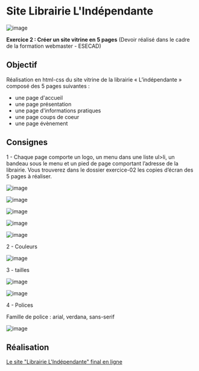 # Site Librairie L'Indépendante

![image](https://github.com/user-attachments/assets/b721056c-5706-447a-8988-aa5cf0ea1c06)

**Exercice 2 : Créer un site vitrine en 5 pages** (Devoir réalisé dans le cadre de la formation webmaster - ESECAD)

## Objectif

Réalisation en html-css du site vitrine de la librairie « L’indépendante » composé des 5 pages suivantes :
- une page d'accueil
- une page présentation
- une page d'informations pratiques
- une page coups de coeur
- une page évènement

## Consignes

1 - Chaque page comporte un logo, un menu dans une liste ul>li, un bandeau sous le menu et un pied de page comportant l’adresse de la librairie. Vous trouverez dans le dossier exercice-02 les copies d’écran des 5 pages à réaliser.

![image](https://github.com/user-attachments/assets/41504f70-38e7-4faa-a02a-84704c433165)

![image](https://github.com/user-attachments/assets/ca1856fb-84fc-476c-8df7-b4f8fc5db1b9)

![image](https://github.com/user-attachments/assets/a602786b-8121-4418-a234-ab4f0b920f5a)

![image](https://github.com/user-attachments/assets/4e6fe0a8-59f2-4a11-9dce-86ebb316d60a)

![image](https://github.com/user-attachments/assets/35bedd58-7ce9-4043-9068-fc44eb710f5d)

2 - Couleurs

![image](https://github.com/user-attachments/assets/5fcacef7-e270-4cf7-a63d-9ad9bfad534a)

3 - tailles

![image](https://github.com/user-attachments/assets/c294ddb7-19b5-40f0-b714-595591d7642d)

![image](https://github.com/user-attachments/assets/06894b0a-8466-46e8-87b7-28af9ba6774c)

4 - Polices

Famille de police : arial, verdana, sans-serif

![image](https://github.com/user-attachments/assets/83b958aa-20d5-4b57-ac0d-eecb917f98da)

## Réalisation

[Le site "Librairie L'Indépendante" final en ligne](https://vanessafauvet.github.io/Librairie-L-Independante/)
